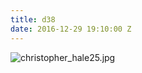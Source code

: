 ```yaml
---
title: d38
date: 2016-12-29 19:10:00 Z
---
```


![christopher_hale25.jpg](/uploads/christopher_hale25.jpg)